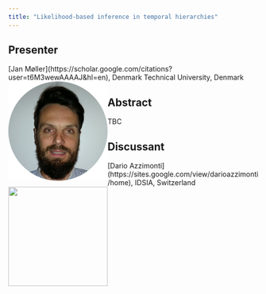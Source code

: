```yaml
---
title: "Likelihood-based inference in temporal hierarchies"
---
```


## Presenter

<div class = "figure">
[Jan Møller](https://scholar.google.com/citations?user=t6M3wewAAAAJ&hl=en), Denmark Technical University, Denmark
<img src="img/moeller.png"  width=200px height=200px style="float:left">
</div>

## Abstract

TBC

## Discussant

<div class = "figure">
[Dario Azzimonti](https://sites.google.com/view/darioazzimonti/home), IDSIA, Switzerland
<img src=/img/dario.png  width=200px height=200px style="float:left">
</div>
